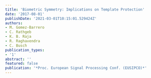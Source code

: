 ```yaml
---
title: 'Biometric Symmetry: Implications on Template Protection'
date: '2017-08-01'
publishDate: '2021-03-01T10:15:01.529424Z'
authors:
- M. Gomez-Barrero
- C. Rathgeb
- K. B. Raja
- R. Raghavendra
- C. Busch
publication_types:
- '1'
abstract: ''
featured: false
publication: '*Proc. European Signal Processing Conf. (EUSIPCO)*'
---
```


